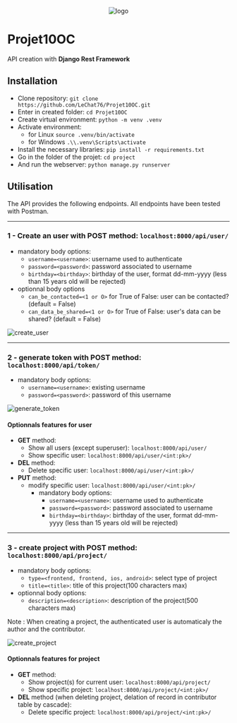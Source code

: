 <p align="center">
 <img alt="logo" src="https://github.com/LeChat76/Projet10OC/assets/119883313/a0820c54-3c47-4f29-b81a-43990c58e9c5">
</p>

# Projet10OC
API creation with __Django Rest Framework__

## Installation

* Clone repository: `git clone https://github.com/LeChat76/Projet10OC.git`  
* Enter in created folder: `cd Projet10OC`  
* Create virtual environment: `python -m venv .venv`  
* Activate environment:  
    * for Linux `source .venv/bin/activate`  
    * for Windows `.\\.venv\Scripts\activate`  
* Install the necessary libraries: `pip install -r requirements.txt`  
* Go in the folder of the projet: `cd project`  
* And run the webserver: `python manage.py runserver`  

## Utilisation
The API provides the following endpoints.
All endpoints have been tested with Postman.

----------------------------------------------------------------------------------

### 1 - Create an user with **POST** method: `localhost:8000/api/user/`
* mandatory body options:
    - `username=<username>`: username used to authenticate
    - `password=<password>`: password associated to username
    - `birthday=<birthday>`: birthday of the user, format dd-mm-yyyy (less than 15 years old will be rejected)
* optionnal body options
    - `can_be_contacted=<1 or O>` for True of False: user can be contacted? (default = False)
    - `can_data_be_shared=<1 or O>`  for True of False: user's data can be shared? (default = False)

 <img alt="create_user" src="https://github.com/LeChat76/Projet10OC/assets/119883313/669f4860-cea7-40b6-b870-25419a76ca69">

----------------------------------------------------------------------------------

### 2 - generate token with **POST** method: `localhost:8000/api/token/`
* mandatory body options:
    - `username=<username>`: existing username
    - `password=<password>`: password of this username

<img alt="generate_token" src="https://github.com/LeChat76/Projet10OC/assets/119883313/91cc8beb-c5d8-431c-be0d-7e93e5aaa9e8">

#### Optionnals features for **user**
- **GET** method:
    - Show all users (except superuser): `localhost:8000/api/user/`
    - Show specific user: `localhost:8000/api/user/<int:pk>/`
- **DEL** method:
    - Delete specific user: `localhost:8000/api/user/<int:pk>/`
- **PUT** method:
    - modify specific user: `localhost:8000/api/user/<int:pk>/`
        - mandatory body options:
            - `username=<username>`: username used to authenticate
            - `password=<password>`: password associated to username
            - `birthday=<birthday>`: birthday of the user, format dd-mm-yyyy (less than 15 years old will be rejected)

----------------------------------------------------------------------------------

### 3 - create project with **POST** method: `localhost:8000/api/project/`
* mandatory body options:
    - `type=<frontend, frontend, ios, android>`: select type of project
    - `title=<title>`: title of this project(100 characters max)
* optionnal body options:
    - `description=<description>`: description of the project(500 characters max)  

Note : When creating a project, the authenticated user is automaticaly the author and the contributor.

<img alt="create_project" src="https://github.com/LeChat76/Projet10OC/assets/119883313/38d52c73-e50e-4a63-b8f2-9695c5b94e6b">

#### Optionnals features for **project**
- **GET** method:
    - Show project(s) for current user: `localhost:8000/api/project/`
    - Show specific project: `localhost:8000/api/project/<int:pk>/`
- **DEL** method (when deleting project, delation of record in contributor table by cascade):
    - Delete specific project: `localhost:8000/api/project/<int:pk>/`



